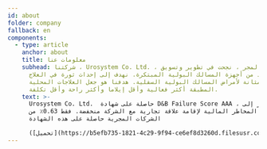```yaml
---
id: about
folder: company
fallback: en
components:
  - type: article
    anchor: about
    title: معلومات عنا
    subhead: شركتنا ، Urosystem Co. Ltd. ، الواقعة في المجر ، نجحت في تطوير وتسويق
      العديد من أجهزة المسالك البولية المبتكرة. نهدف إلى إحداث ثورة في العلاج
      داخل المثانة لأمراض المسالك البولية السفلية. هدفنا هو جعل العلاجات المحلية
      المطبقة أكثر فعالية وأقل إيلاما وأكثر راحة وأقل تكلفة.
    text: >-
      Urosystem Co. Ltd.  حاصلة على شهادة D&B Failure Score AAA ، مما يشير إلى
      أن المخاطر المالية لإقامة علاقة تجارية مع الشركة منخفضة. فقط 0.63٪ من
      الشركات المجرية حاصلة على هذه الشهادة

      ([تحميل](https://b5efb735-1821-4c29-9f94-ce6ef8d3260d.filesusr.com/ugd/899d64_0684d8e56d9e4a01a0f8be7e8308b60d.pdf)).
---
```

